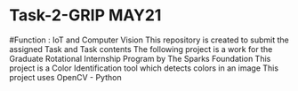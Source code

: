 # Task-2-GRIP MAY21
#Function : IoT and Computer Vision
This repository is created to submit the assigned Task and Task contents
The following project is a work for the Graduate Rotational Internship Program by The Sparks Foundation
This project is a Color Identification tool which detects colors in an image
This project uses OpenCV - Python
